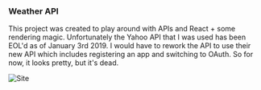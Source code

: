 ### Weather API

This project was created to play around with APIs and React + some rendering magic. Unfortunately the Yahoo API that I was used has been EOL'd as of January 3rd 2019. I would have to rework the API to use their new API which includes registering an app and switching to OAuth. So for now, it looks pretty, but it's dead.

![Site](https://github.com/sanyangkkun/weather-api/tree/master/src/assets/site.png)
